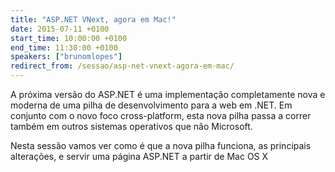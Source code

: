 ```yaml
---
title: "ASP.NET VNext, agora em Mac!"
date: 2015-07-11 +0100
start_time: 10:00:00 +0100
end_time: 11:30:00 +0100
speakers: ["brunomlopes"]
redirect_from: /sessao/asp-net-vnext-agora-em-mac/
---
```

A próxima versão do ASP.NET é uma implementação completamente nova e moderna de uma pilha de desenvolvimento para a web em .NET. Em conjunto com o novo foco cross-platform, esta nova pilha passa a correr também em outros sistemas operativos que não Microsoft.  

Nesta sessão vamos ver como é que a nova pilha funciona, as principais alterações, e servir uma página ASP.NET a partir de Mac OS X

